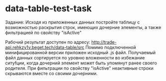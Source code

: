 # data-table-test-task
Задание:
Исходя из приложенных данных постройте таблицу с возможностью раскрытия строк, имеющих дочерние элементы, а также фильтрацией по свойству "isActive"

Рабочий результат доступен по адресу: http://trade-api.rehkzy1v.beget.tech/data-table/src
Помимо подключенной минифицированной версии приложен исходный .js файл.
Получаемый файл данных сортируется по уровню вложенности во избежание ситуfции, когда дочерний элемент может быть упомянут ранее своего родителя. 
При фильтрации по свойству "isActive" неактивные строки скрываются вместе со своими дочерними.
